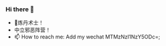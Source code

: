 ### Hi there 👋

<!--
**tt67wq/tt67wq** is a ✨ _special_ ✨ repository because its `README.md` (this file) appears on your GitHub profile.

Here are some ideas to get you started:

- 🔭 I’m currently working on ...
- 🌱 I’m currently learning ...
- 👯 I’m looking to collaborate on ...
- 🤔 I’m looking for help with ...
- 💬 Ask me about ...
- 📫 How to reach me: ...
- 😄 Pronouns: ...
- ⚡ Fun fact: ...
-->

- 🔭炼丹术士！
- 中立邪恶阵营！
- 📫 How to reach me: Add my wechat MTMzNzI1NzY5ODc=;
